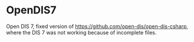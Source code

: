 # OpenDIS7
Open DIS 7, fixed version of https://github.com/open-dis/open-dis-csharp, where the DIS 7 was not working because of incomplete files.
